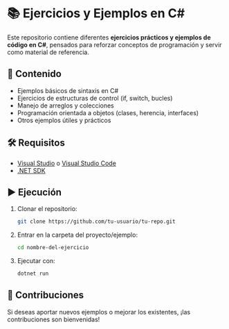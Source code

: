 # 📚 Ejercicios y Ejemplos en C\#

Este repositorio contiene diferentes **ejercicios prácticos y ejemplos de código en C#**, pensados para reforzar conceptos de programación y servir como material de referencia.

## 🚀 Contenido

* Ejemplos básicos de sintaxis en C#
* Ejercicios de estructuras de control (if, switch, bucles)
* Manejo de arreglos y colecciones
* Programación orientada a objetos (clases, herencia, interfaces)
* Otros ejemplos útiles y prácticos

## 🛠️ Requisitos

* [Visual Studio](https://visualstudio.microsoft.com/) o [Visual Studio Code](https://code.visualstudio.com/)
* [.NET SDK](https://dotnet.microsoft.com/download)

## ▶️ Ejecución

1. Clonar el repositorio:

   ```bash
   git clone https://github.com/tu-usuario/tu-repo.git
   ```
2. Entrar en la carpeta del proyecto/ejemplo:

   ```bash
   cd nombre-del-ejercicio
   ```
3. Ejecutar con:

   ```bash
   dotnet run
   ```

## 🤝 Contribuciones

Si deseas aportar nuevos ejemplos o mejorar los existentes, ¡las contribuciones son bienvenidas!

